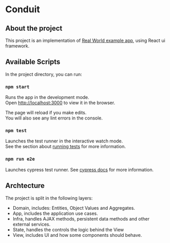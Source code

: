 # Conduit

## About the project

This project is an implementation of [Real World example app](https://github.com/gothinkster/realworld), using React ui framework.

## Available Scripts

In the project directory, you can run:

### `npm start`

Runs the app in the development mode.\
Open [http://localhost:3000](http://localhost:3000) to view it in the browser.

The page will reload if you make edits.\
You will also see any lint errors in the console.

### `npm test`

Launches the test runner in the interactive watch mode.\
See the section about [running tests](https://facebook.github.io/create-react-app/docs/running-tests) for more information.

### `npm run e2e`

Launches cypress test runner.
See [cypress docs](https://docs.cypress.io/guides/overview/why-cypress.html) for more information.

## Archtecture

The project is split in the following layers:

- Domain, includes: Entities, Object Values and Aggregates.
- App, includes the application use cases.
- Infra, handles AJAX methods, persistent data methods and other external services.
- State, handles the controls the logic behind the View
- View, includes UI and how some components should behave.
